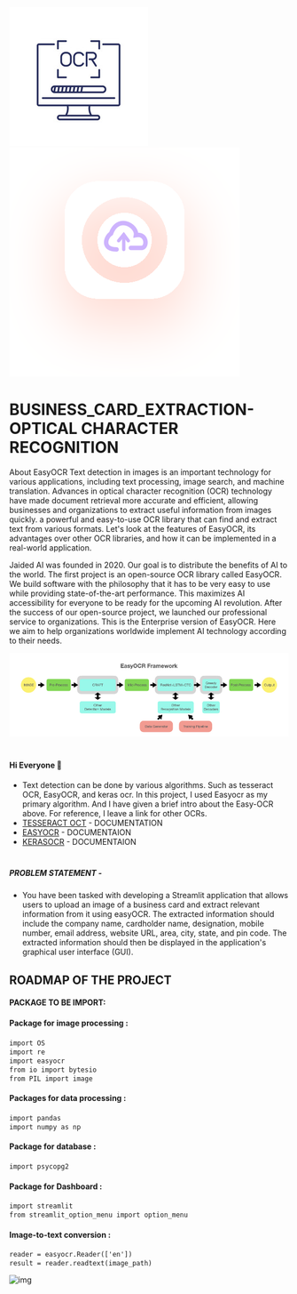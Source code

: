![img](/ocr-.jpg) ![img](/Upload.svg)

# BUSINESS_CARD_EXTRACTION-OPTICAL CHARACTER RECOGNITION 
About EasyOCR
Text detection in images is an important technology for various applications, including text processing, image search, and machine translation. 
Advances in optical character recognition (OCR) technology have made document retrieval more accurate and efficient, allowing businesses and organizations to extract useful information from images quickly. a powerful and easy-to-use OCR library that can find and extract text from various formats. Let's look at the features of EasyOCR, its advantages over other OCR libraries, and how it can be implemented in a real-world application.

Jaided AI was founded in 2020. Our goal is to distribute the benefits of AI to the world. The first project is an open-source OCR library called EasyOCR. We build software with the philosophy that it has to be very easy to use while providing state-of-the-art performance. This maximizes AI accessibility for everyone to be ready for the upcoming AI revolution. After the success of our open-source project, we launched our professional service to organizations. This is the Enterprise version of EasyOCR. Here we aim to help organizations worldwide implement AI technology according to their needs.

![img](/easyocr_framework.jpeg)

#
#### Hi Everyone 🫶
 * Text detection can be done by various algorithms. Such as tesseract OCR, EasyOCR, and keras ocr. In this project, I used Easyocr as my primary algorithm. And I have given a brief intro about the Easy-OCR above. For reference, I leave a link for other OCRs.
 * [TESSERACT OCT](https://tesseract-ocr.github.io/) - DOCUMENTATION
 * [EASYOCR](https://www.jaided.ai/easyocr/documentation/) - DOCUMENTAION
 * [KERASOCR](https://keras-ocr.readthedocs.io/en/latest/) - DOCUMENTAION
#
##### PROBLEM STATEMENT - 
  *  You have been tasked with developing a Streamlit application that allows users to upload an image of a business card and extract relevant information from it using easyOCR. The extracted information should include the company name, cardholder name, designation, mobile number, email address, website URL, area, city, state, and pin code. The extracted information should then be displayed in the application's graphical user interface (GUI).

## ROADMAP OF THE PROJECT
#### PACKAGE TO BE IMPORT:
#### Package for image processing : 
```
import OS
import re
import easyocr
from io import bytesio
from PIL import image
```
#### Packages for data processing :
```
import pandas
import numpy as np
```
#### Package for database :
```
import psycopg2
```
#### Package for Dashboard :
```
import streamlit
from streamlit_option_menu import option_menu
```
#### Image-to-text conversion :
```
reader = easyocr.Reader(['en'])
result = reader.readtext(image_path)
```
![img](/)
